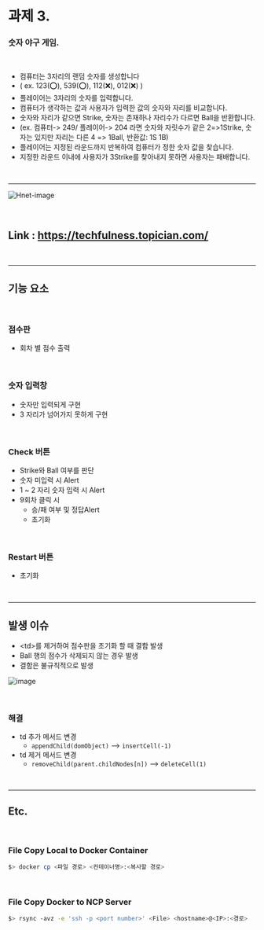 # 과제 3.

### 숫자 야구 게임.

<br>

- 컴퓨터는 3자리의 랜덤 숫자를 생성합니다
- ( ex. 123(⭕), 539(⭕), 112(❌), 012(❌) )
- 플레이어는 3자리의 숫자를 입력합니다.
- 컴퓨터가 생각하는 값과 사용자가 입력한 값의 숫자와 자리를 비교합니다.
- 숫자와 자리가 같으면 Strike, 숫자는 존재하나 자리수가 다르면 Ball을 반환합니다.
- (ex. 컴퓨터-> 249/ 플레이어-> 204 라면 숫자와 자릿수가 같은 2=>1Strike,
  숫자는 있지만 자리는 다른 4 => 1Ball, 반환값: 1S 1B)
- 플레이어는 지정된 라운드까지 반복하여 컴퓨터가 정한 숫자 값을 찾습니다.
- 지정한 라운드 이내에 사용자가 3Strike를 찾아내지 못하면 사용자는 패배합니다.

<br>

---

![Hnet-image](https://user-images.githubusercontent.com/60606025/154853345-b6c124e8-81d0-47b8-8b25-43682b19f189.gif)

<br>

## **Link** : https://techfulness.topician.com/

<br>

---

## 기능 요소

<br>

### 점수판

- 회차 별 점수 출력

<br>

### 숫자 입력창

- 숫자만 입력되게 구현
- 3 자리가 넘어가지 못하게 구현

<br>

### Check 버튼

- Strike와 Ball 여부를 판단
- 숫자 미입력 시 Alert
- 1 ~ 2 자리 숫자 입력 시 Alert
- 9회차 클릭 시
  - 승/패 여부 및 정답Alert
  - 초기화

<br>

### Restart 버튼

- 초기화

<br>

---

## 발생 이슈

- \<td>를 제거하여 점수판을 초기화 할 때 결함 발생
- Ball 행의 점수가 삭제되지 않는 경우 발생
- 결함은 불규칙적으로 발생

![image](https://user-images.githubusercontent.com/60606025/131172350-4ce1fe25-608c-4b85-a02f-b66fa645e82d.png)

<br>

### 해결

- td 추가 메서드 변경
  - `appendChild(domObject)` --> `insertCell(-1)`
- td 제거 메서드 변경
  - `removeChild(parent.childNodes[n])` --> `deleteCell(1)`

<br>

---

## Etc.

<br>

### File Copy Local to Docker Container

```bash
$> docker cp <파일 경로> <컨테이너명>:<복사할 경로>
```

<br>

### File Copy Docker to NCP Server

```bash
$> rsync -avz -e 'ssh -p <port number>' <File> <hostname>@<IP>:<경로>
```
